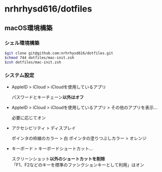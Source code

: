 # nrhrhysd616/dotfiles

## macOS環境構築

### シェル環境構築

```zsh
$git clone git@github.com:nrhrhysd616/dotfiles.git
$chmod 744 dotfiles/mac-init.zsh
$zsh dotfiles/mac-init.zsh
```

### システム設定

* AppleID > iCloud > iCloudを使用しているアプリ

  パスワードとキーチェーン**以外はオフ**
  
* AppleID > iCloud > iCloudを使用しているアプリ > その他のアプリを表示…

  必要に応じてオン
  
* アクセシビリティ > ディスプレイ

  ポインタの枠線のカラー > 白
  ポインタの塗りつぶしカラー > オレンジ
  
* キーボード > キーボードショートカット…

  スクリーンショット**以外のショートカットを削除**  
  「F1、F2などのキーを標準のファンクションキーとして利用」はオン
